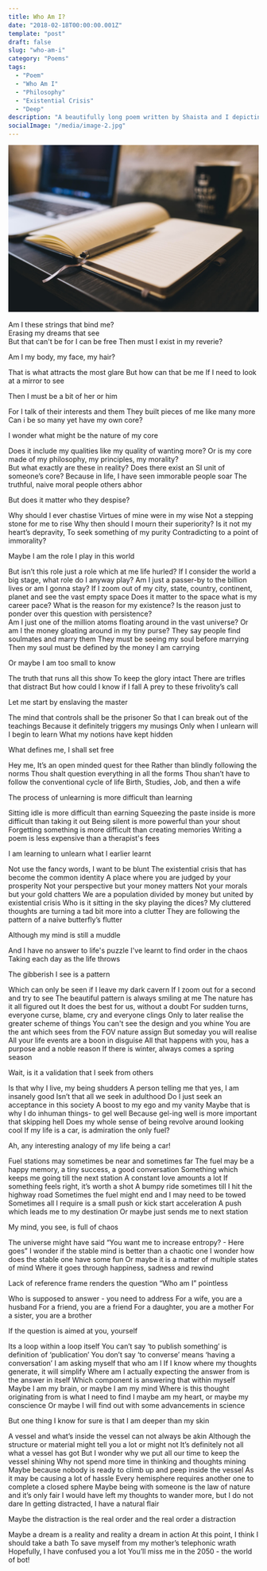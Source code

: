 ```yaml
---
title: Who Am I?
date: "2018-02-18T00:00:00.001Z"
template: "post"
draft: false
slug: "who-am-i"
category: "Poems"
tags:
  - "Poem"
  - "Who Am I"
  - "Philosophy"
  - "Existential Crisis"
  - "Deep"
description: "A beautifully long poem written by Shaista and I depicting the haphazard, clogged, jumbled up internal existential crisis in our minds. This poem is an attempt to address overarching dilemmas, attempt to ask the moral, philosophical and ethical questions. A world-full of people moving towards increasing stress and anxiety, the poem lists down all ignored questions which may give a sense of relief to some of you that you're not alone asking yourself all these random questions. Maybe we're together in the unknown. Maybe we're together in this dilemma. I hope this reaches some people looking for answers to difficult questions in life or just reaches people looking for others asking the same questions.  "
socialImage: "/media/image-2.jpg"
---
```


!["Kyuki badal important hain" - Zakir Khan"](/media/image-2.jpg)

Am I these strings that bind me?   
Erasing my dreams that see   
But that can't be for I can be free 
Then must I exist in my reverie? 

 
Am I my body, my face, my hair?  

That is what attracts the most glare 
But how can that be me 
If I need to look at a mirror to see 

 
Then I must be a bit of her or him 

For I talk of their interests and them 
They built pieces of me like many more 
Can i be so many yet have my own core? 

 
I wonder what might be the nature of my core 

Does it include my qualities like my quality of wanting more? 
Or is my core made of my philosophy, my principles, my morality?  
But what exactly are these in reality? 
Does there exist an SI unit of someone’s core? 
Because in life, I have seen immorable people soar 
The truthful, naive moral people others abhor 

 
But does it matter who they despise? 

Why should I ever chastise 
Virtues of mine were in my wise 
Not a stepping stone for me to rise 
Why then should I mourn their superiority? 
Is it not my heart’s depravity, 
To seek something of my purity 
Contradicting to a point of immorality? 

 
Maybe I am the role I play in this world 

But isn’t this role just a role which at me life hurled? 
If I consider the world a big stage, what role do I anyway play? 
Am I just a passer-by to the billion lives or am I gonna stay? 
If I zoom out of my city, state, country, continent, planet and see the vast empty space 
Does it matter to the space what is my career pace? 
What is the reason for my existence? 
Is the reason just to ponder over this question with persistence?  
Am I just one of the million atoms floating around in the vast universe? 
Or am I the money gloating around in my tiny purse? 
They say people find soulmates and marry them 
They must be seeing my soul before marrying 
Then my soul must be defined by the money I am carrying 

 
Or maybe I am too small to know 

The truth that runs all this show 
To keep the glory intact 
There are trifles that distract 
But how could I know if I fall 
A prey to these frivolity’s call 

 
Let me start by enslaving the master 

The mind that controls shall be the prisoner 
So that I can break out of the teachings 
Because it definitely triggers my musings 
Only when I unlearn will I begin to learn 
What my notions have kept hidden 

 
What defines me, I shall set free 

Hey me, It’s an open minded quest for thee 
Rather than blindly following the norms 
Thou shalt question everything in all the forms 
Thou shan’t have to follow the conventional cycle of life 
Birth, Studies, Job, and then a wife 

 
The process of unlearning is more difficult than learning 

Sitting idle is more difficult than earning 
Squeezing the paste inside is more difficult than taking it out 
Being silent is more powerful than your shout 
Forgetting something is more difficult than creating memories 
Writing a poem is less expensive than a therapist's fees 

 
I am learning to unlearn what I earlier learnt 

Not use the fancy words, I want to be blunt 
The existential crisis that has become the common identity 
A place where you are judged by your prosperity 
Not your perspective but your money matters 
Not your morals but your gold chatters 
We are a population divided by money but united by existential crisis 
Who is it sitting in the sky playing the dices? 
My cluttered thoughts are turning a tad bit more into a clutter 
They are following the pattern of a naive butterfly’s flutter 

 
Although my mind is still a muddle 

And I have no answer to life's puzzle 
I've learnt to find order in the chaos 
Taking each day as the life throws  

 
The gibberish I see is a pattern 

Which can only be seen if I leave my dark cavern 
If I zoom out for a second and try to see 
The beautiful pattern is always smiling at me 
The nature has it all figured out 
It does the best for us, without a doubt 
For sudden turns, everyone curse, blame, cry and everyone clings 
Only to later realise the greater scheme of things 
You can't see the design and you whine 
You are the ant which sees from the FOV nature assign 
But someday you will realise 
All your life events are a boon in disguise 
All that happens with you, has a purpose and a noble reason 
If there is winter, always comes a  spring season 

 
Wait, is it a validation that I seek from others 

Is that why I live, my being shudders 
A person telling me that yes, I am insanely good 
Isn’t that all we seek in adulthood 
Do I just seek an acceptance in this society 
A boost to my ego and my vanity 
Maybe that is why I do inhuman things- to gel well 
Because gel-ing well is more important that skipping hell 
Does my whole sense of being revolve around looking cool 
If my life is a car, is admiration the only fuel? 

 
Ah, any interesting analogy of my life being a car! 

Fuel stations may sometimes be near and sometimes far 
The fuel may be a happy memory, a tiny success, a good conversation 
Something which keeps me going till the next station 
A constant love amounts a lot 
If something feels right, it’s worth a shot 
A bumpy ride sometimes till I hit the highway road 
Sometimes the fuel might end and I may need to be towed 
Sometimes all I require is a small push or kick start acceleration 
A push which leads me to my destination 
Or maybe just sends me to next station 

 
My mind, you see, is full of chaos 

The universe might have said “You want me to increase entropy? - Here goes” 
I wonder if the stable mind is better than a chaotic one 
I wonder how does the stable one have some fun 
Or maybe it is a matter of multiple states of mind 
Where it goes through happiness, sadness and rewind 

 
Lack of reference frame renders the question “Who am I” pointless 

Who is supposed to answer - you need to address 
For a wife, you are a husband 
For a friend, you are a friend 
For a daughter, you are a mother 
For a sister, you are a brother 

 
If the question is aimed at you, yourself 

Its a loop within a loop itself 
You can’t say ‘to publish something’ is definition of ‘publication’ 
You don’t say ‘to converse’ means ‘having a conversation’ 
I am asking myself that who am I 
If I know where my thoughts generate, it will simplify 
Where am I actually expecting the answer from is the answer in itself 
Which component is answering that within myself 
Maybe I am my brain, or maybe I am my mind 
Where is this thought originating from is what I need to find 
I maybe am my heart, or maybe my conscience 
Or maybe I will find out with some advancements in science 

 
But one thing I know for sure is that I am deeper than my skin 

A vessel and what’s inside the vessel can not always be akin 
Although the structure or material might tell you a lot or might not 
It’s definitely not all what a vessel has got 
But I wonder why we put all our time to keep the vessel shining 
Why not spend more time in thinking and thoughts mining 
Maybe because nobody is ready to climb up and peep inside the vessel 
As it may be causing a lot of hassle 
Every hemisphere requires another one to complete a closed sphere 
Maybe being with someone is the law of nature and it’s only fair 
I would have left my thoughts to wander more, but I do not dare 
In getting distracted, I have a natural flair 

 
Maybe the distraction is the real order and the real order a distraction 

Maybe a dream is a reality and reality a dream in action 
At this point, I think I should take a bath 
To save myself from my mother’s telephonic wrath 
Hopefully, I have confused you a lot 
You’ll miss me in the 2050 - the world of bot! 
